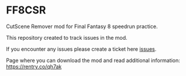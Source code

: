 # FF8CSR
CutScene Remover mod for Final Fantasy 8 speedrun practice.

This repository created to track issues in the mod.

If you encounter any issues please create a ticket here [issues](https://github.com/Dzoiver/FF8CSR/issues).

Page where you can download the mod and read additional information: https://rentry.co/qh7ak
